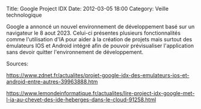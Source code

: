 Title: Google Project IDX 
Date: 2012-03-05 18:00
Category: Veille technologique

Google a annoncé un nouvel environnement de développement basé sur un navigateur le 8 aout 2023. Celui-ci présentes plusieurs fonctionnalités comme l'utilisation d'IA pour aider à la création de projets mais surtout des émulateurs IOS et Android intégré afin de pouvoir prévisualiser l'application sans devoir quitter l'environnement de développement.

Sources: 

<a href="https://www.zdnet.fr/actualites/projet-google-idx-des-emulateurs-ios-et-android-entre-autres-39963888.htm">https://www.zdnet.fr/actualites/projet-google-idx-des-emulateurs-ios-et-android-entre-autres-39963888.htm</a>

<a href="https://www.lemondeinformatique.fr/actualites/lire-project-idx-google-met-l-ia-au-chevet-des-ide-heberges-dans-le-cloud-91258.html">https://www.lemondeinformatique.fr/actualites/lire-project-idx-google-met-l-ia-au-chevet-des-ide-heberges-dans-le-cloud-91258.html</a>